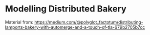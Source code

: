 # Modelling Distributed Bakery

Material from:
https://medium.com/@polyglot_factotum/distributing-lamports-bakery-with-automerge-and-a-touch-of-tla-679b2705b7cc
